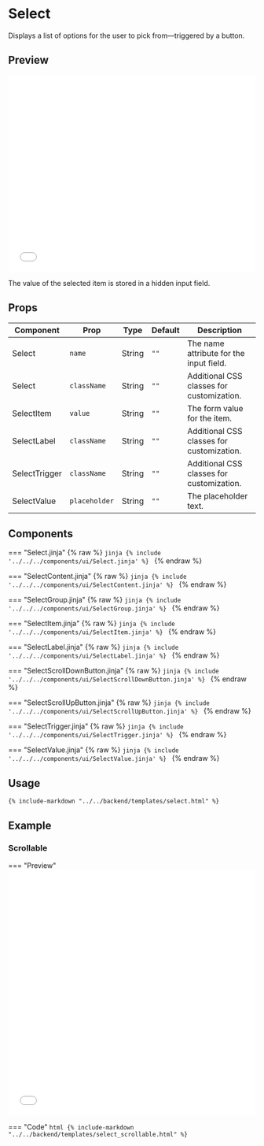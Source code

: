 # Select

Displays a list of options for the user to pick from—triggered by a button.

## Preview

<iframe
src="{{ preview_url}}/components/select"
style="width: 100%; height: 400px; border: none;">
</iframe>

The value of the selected item is stored in a hidden input field. 

## Props
| Component     | Prop          | Type           | Default  | Description                               |
|---------------|---------------|----------------|----------|-------------------------------------------|
| Select        | `name`        | String         | `""`     | The name attribute for the input field.   |
| Select        | `className`   | String         | `""`     | Additional CSS classes for customization. |
| SelectItem    | `value`       | String         | `""`     | The form value for the item.              |
| SelectLabel   | `className`   | String         | `""`     | Additional CSS classes for customization. |
| SelectTrigger | `className`   | String         | `""`     | Additional CSS classes for customization. |
| SelectValue   | `placeholder` | String         | `""`     | The placeholder text.                     |

## Components

=== "Select.jinja"
    {% raw %}
    ```jinja
    {% include '../../../components/ui/Select.jinja' %}
    ```
    {% endraw %}

=== "SelectContent.jinja"
    {% raw %}
    ```jinja
    {% include '../../../components/ui/SelectContent.jinja' %}
    ```
    {% endraw %}

=== "SelectGroup.jinja"
    {% raw %}
    ```jinja
    {% include '../../../components/ui/SelectGroup.jinja' %}
    ```
    {% endraw %}

=== "SelectItem.jinja"
    {% raw %}
    ```jinja
    {% include '../../../components/ui/SelectItem.jinja' %}
    ```
    {% endraw %}

=== "SelectLabel.jinja"
    {% raw %}
    ```jinja
    {% include '../../../components/ui/SelectLabel.jinja' %}
    ```
    {% endraw %}

=== "SelectScrollDownButton.jinja"
    {% raw %}
    ```jinja
    {% include '../../../components/ui/SelectScrollDownButton.jinja' %}
    ```
    {% endraw %}

=== "SelectScrollUpButton.jinja"
    {% raw %}
    ```jinja
    {% include '../../../components/ui/SelectScrollUpButton.jinja' %}
    ```
    {% endraw %}

=== "SelectTrigger.jinja"
    {% raw %}
    ```jinja
    {% include '../../../components/ui/SelectTrigger.jinja' %}
    ```
    {% endraw %}

=== "SelectValue.jinja"
    {% raw %}
    ```jinja
    {% include '../../../components/ui/SelectValue.jinja' %}
    ```
    {% endraw %}

## Usage

```html
{% include-markdown "../../backend/templates/select.html" %}

```

## Example

### Scrollable

=== "Preview"
    <iframe
    src="{{ preview_url}}/components/select?option=scrollable"
    style="width: 100%; height: 500px; border: none;">
    </iframe>

=== "Code"
    ```html
    {% include-markdown "../../backend/templates/select_scrollable.html" %}
    ```
